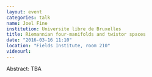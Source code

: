 ```yaml
---
layout: event
categories: talk
name: Joel Fine
institution: Universite libre de Bruxelles
title: Riemannian four-manifolds and twistor spaces
date: "2016-03-16 11:10"
location: "Fields Institute, room 210"
videourl:
---
```

Abstract: TBA


